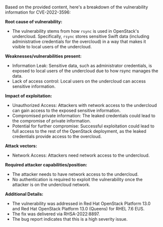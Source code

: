 Based on the provided content, here's a breakdown of the vulnerability information for CVE-2022-3596:

**Root cause of vulnerability:**
- The vulnerability stems from how `rsync` is used in OpenStack's undercloud. Specifically, `rsync` stores sensitive Swift data (including administrative credentials for the overcloud) in a way that makes it visible to local users of the undercloud.

**Weaknesses/vulnerabilities present:**
- Information Leak: Sensitive data, such as administrator credentials, is exposed to local users of the undercloud due to how rsync manages the data.
- Lack of access control:  Local users on the undercloud can access sensitive information.

**Impact of exploitation:**
- Unauthorized Access: Attackers with network access to the undercloud can gain access to the exposed sensitive information.
- Compromised private information:  The leaked credentials could lead to the compromise of private information.
- Potential for further compromise:  Successful exploitation could lead to full access to the rest of the OpenStack deployment, as the leaked credentials provide access to the overcloud.

**Attack vectors:**
- Network Access: Attackers need network access to the undercloud.

**Required attacker capabilities/position:**
- The attacker needs to have network access to the undercloud.
- No authentication is required to exploit the vulnerability once the attacker is on the undercloud network.

**Additional Details:**
- The vulnerability was addressed in Red Hat OpenStack Platform 13.0 and Red Hat OpenStack Platform 13.0 (Queens) for RHEL 7.6 EUS.
- The fix was delivered via RHSA-2022:8897.
- The bug report indicates that this is a high severity issue.